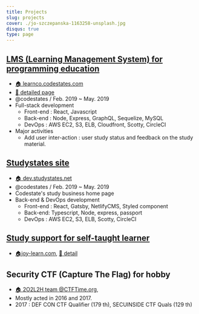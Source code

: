 ```yaml
---
title: Projects
slug: projects
cover: ./jo-szczepanska-1163258-unsplash.jpg
disqus: true
type: page
---
```


## [LMS (Learning Management System) for programming education](./projects/learnco/)

- [🏠 learnco.codestates.com](https://learnco.codestates.com/)
- [📝 detailed page](./projects/learnco/)
- @codestates / Feb. 2019 ~ May. 2019
- Full-stack development
  - Front-end : React, Javascript
  - Back-end : Node, Express, GraphQL, Sequelize, MySQL
  - DevOps : AWS EC2, S3, ELB, Cloudfront, Scotty, CircleCI
- Major activities
  - Add user inter-action : user study status and feedback on the study material.

## [Studystates site](./projects/studystates)

- [🏠 dev.studystates.net](https://dev.studystates.net/)
- @codestates / Feb. 2019 ~ May. 2019
- Codestate's study business home page
- Back-end \& DevOps development
  - Front-end : React, Gatsby, NetlifyCMS, Styled component
  - Back-end: Typescript, Node, express, passport
  - DevOps : AWS EC2, S3, ELB, Scotty, CircleCI

## [Study support for self-taught learner](./projects/joy-learn)

- [🏠joy-learn.com](https://joy-learn.com), [📝 detail](./projects/joy-learn)

## Security CTF (Capture The Flag) for hobby

- [🏠 2O2L2H team @CTFTime.org](https://ctftime.org/team/26928),
- Mostly acted in 2016 and 2017.
- 2017 : DEF CON CTF Qualifier (179 th), SECUINSIDE CTF Quals (129 th)
